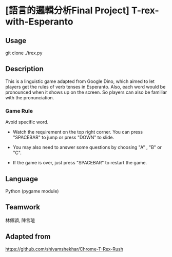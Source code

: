 # [語言的邏輯分析Final Project] T-rex-with-Esperanto

## Usage
git clone 
./trex.py

## Description
This is a linguistic game adapted from Google Dino, which aimed to let players get the rules of verb tenses in Esperanto.
Also, each word would be pronounced when it shows up on the screen. So players can also be familiar with the pronunciation.

### Game Rule
Avoid specific word.

- Watch the requirement on the top right corner.
You can press "SPACEBAR" to jump or press "DOWN" to slide.

- You may also need to answer some questions by choosing "A" , "B" or "C".

- If the game is over, just press "SPACEBAR" to restart the game.

## Language
Python
(pygame module)

## Teamwork
林佩潁, 陳言瑄

## Adapted from
https://github.com/shivamshekhar/Chrome-T-Rex-Rush
